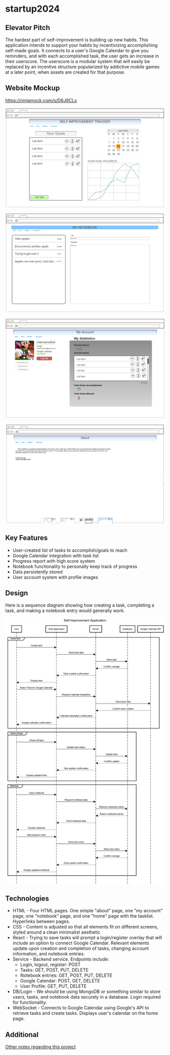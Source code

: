 # startup2024


## Elevator Pitch

The hardest part of self-improvement is building up new habits. This application intends to support your habits
by incentivizing accomplishing self-made goals. It connects to a user's Google Calendar to give you reminders,
and with each accomplished task, the user gets an increase in their userscore. The userscore is a modular system
that will easily be replaced by an incentive structure popularized by addictive mobile games at a later point,
when assets are created for that purpose.

## Website Mockup
https://ninjamock.com/s/D6J6CLx

![Mockup of application homepage.](/images/Homepage_Mockup.png)

![Mockup of application notebook page.](/images/Notebook_Mockup.png)

![Mockup of application account page.](/images/Account_Mockup.png)

![Mockup of application about page.](/images/About_Mockup.png)

## Key Features
- User-created list of tasks to accomplish/goals to reach
- Google Calendar integration with task list
- Progress report with high score system
- Notebook functionality to personally keep track of progress
- Data persistently stored
- User account system with profile images

## Design
Here is a sequence diagram showing how creating a task, completing a task, and making a notebook entry
would generally work.

![Sequence Diagram for main functionality](/images/Self_Improvement_Application.png)

## Technologies

- HTML - Four HTML pages. One simple "about" page, one "my account" page, one "notebook" page, and one "home" page with the tasklist. Hyperlinks between pages.
- CSS - Content is adjusted so that all elements fit on different screens, styled around a clean minimalist aesthetic
- React - Trying to save tasks will prompt a login/register overlay that will include an option to connect Google Calendar. Relevant elements update upon creation and completion of tasks, changing account information, and notebook entries.
- Service - Backend service. Endpoints include:
    - Login, logout, register: POST
    - Tasks: GET, POST, PUT, DELETE 
    - Notebook entries: GET, POST, PUT, DELETE 
    - Google Calendar: POST, GET, DELETE
    - User Profile: GET, PUT, DELETE
- DB/Login - We should be using MongoDB or something similar to store users, tasks, and notebook data securely in a database. Login required for functionality.
- WebSocket - Connects to Google Calendar using Google's API to retrieve tasks and create tasks. Displays user's calendar on the home page.

## Additional

[Other notes regarding this project](docs/notes.md)